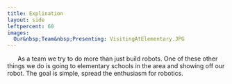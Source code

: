 ```yaml
---
title: Explination
layout: side
leftpercent: 60
images:
  Our&nbsp;Team&nbsp;Presenting: VisitingAtElementary.JPG
---
```

&nbsp;&nbsp;&nbsp;&nbsp;&nbsp;&nbsp;As a team we try to do more than just build robots. One of these other things we do is going to elementary schools in the area and showing off our robot. The goal is simple, spread the enthusiasm for robotics.
